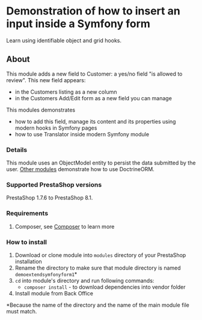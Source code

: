 # Demonstration of how to insert an input inside a Symfony form

Learn using identifiable object and grid hooks.

## About

This module adds a new field to Customer: a yes/no field "is allowed to review".
This new field appears:
- in the Customers listing as a new column
- in the Customers Add/Edit form as a new field you can manage

This modules demonstrates
 - how to add this field, manage its content and its
properties using modern hooks in Symfony pages
 - how to use Translator inside modern Symfony module

### Details

This module uses an ObjectModel entity to persist the data submitted by the user.
[Other modules](https://github.com/PrestaShop/example-modules/tree/master/demoextendsymfonyform2) demonstrate
how to use DoctrineORM.

### Supported PrestaShop versions

PrestaShop 1.7.6 to PrestaShop 8.1.
 
### Requirements
 
  1. Composer, see [Composer](https://getcomposer.org/) to learn more
 
### How to install
 
  1. Download or clone module into `modules` directory of your PrestaShop installation
  2. Rename the directory to make sure that module directory is named `demoextendsymfonyform1`*
  3. `cd` into module's directory and run following commands:
      - `composer install` - to download dependencies into vendor folder
  4. Install module from Back Office
 
 *Because the name of the directory and the name of the main module file must match.
